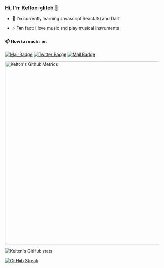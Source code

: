 ### Hi, I'm <a href="https://github.com/kelton-glitch">Kelton-glitch</a> 👋

- 🌱 I’m currently learning Javascript(ReactJS) and Dart

- ⚡ Fun fact: I love music and play musical instruments


#### 📫 How to reach me: 


[![Mail Badge](https://img.shields.io/badge/-kelton-c0392b?style=flat&labelColor=c0392b&logo=gmail&logoColor=white)](mailto:kamgoelton89@gmail.com)
[![Twitter Badge](https://img.shields.io/badge/-@kelton194-1ca0f1?style=flat&labelColor=1ca0f1&logo=twitter&logoColor=white&link=https://twitter.com/kelton194)](https://twitter.com/kelton194/) 
[![Mail Badge](https://img.shields.io/badge/-@kelton194-405DE6?style=flat&labelColor=5851DB&logo=instagram&logoColor=white)](https://instagram.com/kelton194)


<!--### Global Stats (OpenSource activity)-->
<p>
    <img width="600"  
         src="https://metrics.lecoq.io/kelton-glitch?id=kelton-glitch" 
         alt="Kelton's Github Metrics"
    />
</p>

![Kelton's GitHub stats](https://github-readme-stats.vercel.app/api?username=kelton-glitch&show_icons=true&theme=cobalt&count_private=true&show_icons=true)

[![GitHub Streak](https://github-readme-streak-stats.herokuapp.com?user=kelton-glitch&theme=default&hide_border=true&date_format=M%20j%5B%2C%20Y%5D)](https://git.io/streak-stats)

